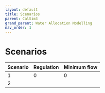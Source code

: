 ```yaml
---
layout: default
title: Scenarios
parent: CalSim3
grand_parent: Water Allocation Modelling 
nav_order: 1
---
```


# Scenarios

| Scenario      | Regulation    | Minimum flow  | 
| ------------- | ------------- | ------------- |
| 1             | 0             |    0          |
| 2             |               |
